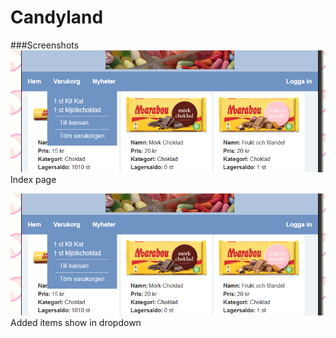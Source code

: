 # Candyland
###Screenshots
![Image login](/screenshots/index.png)
Index page

![Image login](/screenshots/cart_dropdown.png)
Added items show in dropdown
